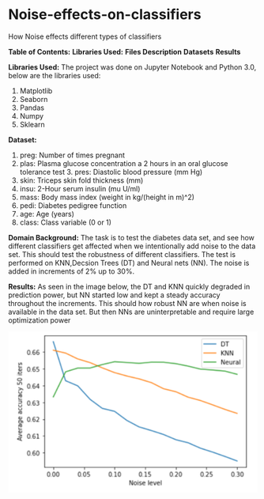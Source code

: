 # Noise-effects-on-classifiers
How Noise effects different types of classifiers

<b>Table of Contents:</b>
<b>Libraries Used:</b>
<b>Files Description</b>
<b> Datasets</b>
<b> Results </b>



<b>Libraries Used:</b>
The project was done on Jupyter Notebook and Python 3.0, below are the libraries used:
1. Matplotlib
2. Seaborn
3. Pandas
4. Numpy
5. Sklearn

<b>Dataset:</b>
1. preg: Number of times pregnant
2. plas: Plasma glucose concentration a 2 hours in an oral glucose tolerance test 3. pres: Diastolic blood pressure (mm Hg)
4. skin: Triceps skin fold thickness (mm)
5. insu: 2-Hour serum insulin (mu U/ml)
6. mass: Body mass index (weight in kg/(height in m)^2)
7. pedi: Diabetes pedigree function
8. age: Age (years)
9. class: Class variable (0 or 1)

<b>Domain Background:</b>
The task is to test the diabetes data set, and see how different classifiers get affected when we intentionally add noise to the data set. This should test the robustness of different classifiers. The test is performed on KNN,Decsion Trees (DT) and Neural nets (NN). The noise is added in increments of 2% up to 30%.

<b>Results:</b>
 As seen in the image below, the DT and KNN quickly degraded in prediction power, but NN started low and kept a steady accuracy throughout the increments.
 This should how robust NN are when noise is available in the data set. But then NNs are uninterpretable and require large optimization power


![Heat map](images/noise.png)



